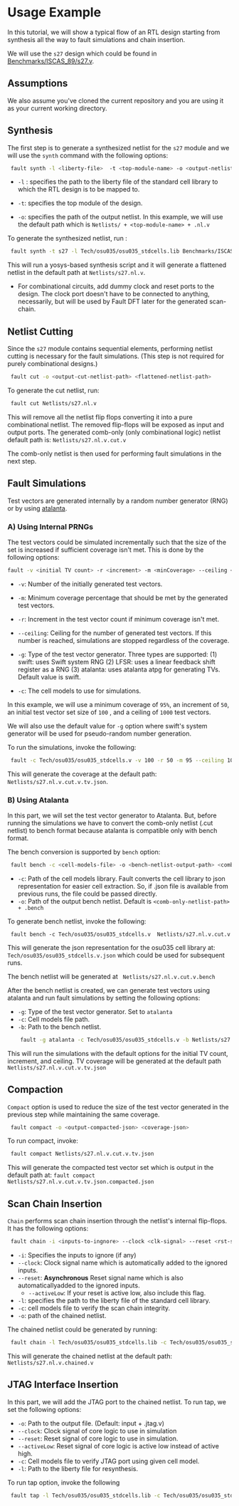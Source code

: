 # Usage Example

In this tutorial, we will show a typical flow of an RTL design starting from
synthesis all the way to fault simulations and chain insertion.

We will use the `s27` design which could be found in
[Benchmarks/ISCAS_89/s27.v](https://github.com/AUCOHL/Fault/blob/master/Benchmarks/ISCAS_89/s27.v).

## Assumptions

We also assume you've cloned the current repository and you are using it as your
current working directory.

## Synthesis

The first step is to generate a synthesized netlist for the `s27` module and we
will use the `synth` command with the following options:

```bash
 fault synth -l <liberty-file>  -t <top-module-name> -o <output-netlist-path> <RTL-design-path> 
```

- `-l` : specifies the path to the liberty file of the standard cell library to
  which the RTL design is to be mapped to.

- `-t`: specifies the top module of the design.

- `-o`: specifies the path of the output netlist. In this example, we will use
  the default path which is `Netlists/ + <top-module-name> + .nl.v`

To generate the synthesized netlist, run :

```bash
 fault synth -t s27 -l Tech/osu035/osu035_stdcells.lib Benchmarks/ISCAS_89/s27.v
```

This will run a yosys-based synthesis script and it will generate a flattened
netlist in the default path at `Netlists/s27.nl.v`.

- For combinational circuits, add dummy clock and reset ports to the design. The
  clock port doesn't have to be connected to anything, necessarily, but will be
  used by Fault DFT later for the generated scan-chain.

## Netlist Cutting

Since the `s27` module contains sequential elements, performing netlist cutting
is necessary for the fault simulations. (This step is not required for purely
combinational designs.)

```bash
 fault cut -o <output-cut-netlist-path> <flattened-netlist-path> 
```

To generate the cut netlist, run:

```bash
 fault cut Netlists/s27.nl.v
```

This will remove all the netlist flip flops converting it into a pure
combinational netlist. The removed flip-flops will be exposed as input and
output ports. The generated comb-only (only combinational logic) netlist default
path is: `Netlists/s27.nl.v.cut.v `

The comb-only netlist is then used for performing fault simulations in the next
step.

## Fault Simulations

Test vectors are generated internally by a random number generator (RNG) or by
using [atalanta](https://github.com/hsluoyz/Atalanta).

### A) Using Internal PRNGs

The test vectors could be simulated incrementally such that the size of the set
is increased if sufficient coverage isn't met. This is done by the following
options:

```bash
fault -v <initial TV count> -r <increment> -m <minCoverage> --ceiling <TV count ceiling> -c <cell models> <netlist> 
```

- `-v`: Number of the initially generated test vectors.

- `-m`: Minimum coverage percentage that should be met by the generated test
  vectors.

- `-r`: Increment in the test vector count if minimum coverage isn't met.

- `--ceiling`: Ceiling for the number of generated test vectors. If this number
  is reached, simulations are stopped regardless of the coverage.

- `-g`: Type of the test vector generator. Three types are supported: (1) swift:
  uses Swift system RNG (2) LFSR: uses a linear feedback shift register as a RNG
  (3) atalanta: uses atalanta atpg for generating TVs. Default value is swift.

- `-c`: The cell models to use for simulations.

In this example, we will use a minimum coverage of `95%`, an increment of `50`,
an initial test vector set size of `100` , and a ceiling of `1000` test vectors.

We will also use the default value for `-g` option where swift's system
generator will be used for pseudo-random number generation.

To run the simulations, invoke the following:

```bash
 fault -c Tech/osu035/osu035_stdcells.v -v 100 -r 50 -m 95 --ceiling 1000 Netlists/s27.nl.v.cut.v
```

This will generate the coverage at the default path:
`Netlists/s27.nl.v.cut.v.tv.json`.

### B) Using Atalanta

In this part, we will set the test vector generator to Atalanta. But, before
running the simulations we have to convert the comb-only netlist (.cut netlist)
to bench format because atalanta is compatible only with bench format.

The bench conversion is supported by `bench` option:

```bash
 fault bench -c <cell-models-file> -o <bench-netlist-output-path> <comb-only-netlist-path>
```

- `-c`: Path of the cell models library. Fault converts the cell library to json
  representation for easier cell extraction. So, if .json file is available from
  previous runs, the file could be passed directly.
- `-o`: Path of the output bench netlist. Default is
  `<comb-only-netlist-path> + .bench`

To generate bench netlist, invoke the following:

```
 fault bench -c Tech/osu035/osu035_stdcells.v  Netlists/s27.nl.v.cut.v
```

This will generate the json representation for the osu035 cell library at:
`Tech/osu035/osu035_stdcells.v.json` which could be used for subsequent runs.

The bench netlist will be generated at ` Netlists/s27.nl.v.cut.v.bench`

After the bench netlist is created, we can generate test vectors using atalanta
and run fault simulations by setting the following options:

- `-g`: Type of the test vector generator. Set to `atalanta`
- `-c`: Cell models file path.
- `-b`: Path to the bench netlist.

```bash
    fault -g atalanta -c Tech/osu035/osu035_stdcells.v -b Netlists/s27.nl.v.cut.v.bench Netlists/s27.nl.v.cut.v
```

This will run the simulations with the default options for the initial TV count,
increment, and ceiling. TV coverage will be generated at the default path
`Netlists/s27.nl.v.cut.v.tv.json`

## Compaction

`Compact` option is used to reduce the size of the test vector generated in the
previous step while maintaining the same coverage.

```bash
 fault compact -o <output-compacted-json> <coverage-json>
```

To run compact, invoke:

```bash
 fault compact Netlists/s27.nl.v.cut.v.tv.json
```

This will generate the compacted test vector set which is output in the default
path at: `fault compact Netlists/s27.nl.v.cut.v.tv.json.compacted.json`

## Scan Chain Insertion

`Chain` performs scan chain insertion through the netlist's internal flip-flops.
It has the following options:

```bash
 fault chain -i <inputs-to-ingnore> --clock <clk-signal> --reset <rst-signal> -l <liberty-file> -c <cell-models-file> -o <path-to-chained-netlist> <flattened-netlist-path>
```

- `-i`: Specifies the inputs to ignore (if any)
- `--clock`: Clock signal name which is automatically added to the ignored
  inputs.
- `--reset`: **Asynchronous** Reset signal name which is also automaticallyadded
  to the ignored inputs.
  - `--activeLow`: If your reset is active low, also include this flag.
- `-l`: specifies the path to the liberty file of the standard cell library.
- `-c`: cell models file to verify the scan chain integrity.
- `-o`: path of the chained netlist.

The chained netlist could be generated by running:

```bash
 fault chain -l Tech/osu035/osu035_stdcells.lib -c Tech/osu035/osu035_stdcells.v --clock CK --reset reset Netlists/s27.nl.v
```

This will generate the chained netlist at the default path:
`Netlists/s27.nl.v.chained.v`

## JTAG Interface Insertion

In this part, we will add the JTAG port to the chained netlist. To run tap, we
set the following options:

- `-o`: Path to the output file. (Default: input + .jtag.v)
- `--clock`: Clock signal of core logic to use in simulation
- `--reset`: Reset signal of core logic to use in simulation.
- `--activeLow`: Reset signal of core logic is active low instead of active
  high.
- `-c`: Cell models file to verify JTAG port using given cell model.
- `-l`: Path to the liberty file for resynthesis.

To run tap option, invoke the following

```bash
 fault tap -l Tech/osu035/osu035_stdcells.lib -c Tech/osu035/osu035_stdcells.v -l Tech/osu035/osu035_stdcells.lib -c Tech/osu035/osu035_stdcells.v --clock CK --reset reset Netlists/s27.nl.v.chained.v
```
